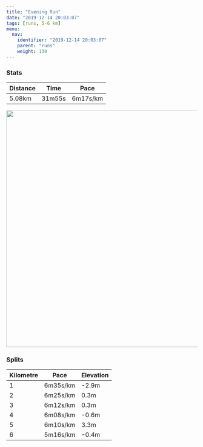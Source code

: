 ```yaml
---
title: "Evening Run"
date: "2019-12-14 20:03:07"
tags: [runs, 5-6 km]
menu:
  nav:
    identifier: "2019-12-14 20:03:07"
    parent: "runs"
    weight: 130
---
```


### Stats

| Distance | Time | Pace |
|----------|------|------|
|5.08km|31m55s|6m17s/km|

<img src='https://maps.googleapis.com/maps/api/staticmap?maptype=terrain&path=enc:gljeIfkyLAHD@XYPLTF`@f@Z|ADj@@l@QvG?TJ`AKvABdACLHLH^^LnAFp@b@\b@PZx@dCf@jAnAhBnA`BXf@BRXPJNP|@d@|@p@`BhApD|@nDZzAf@vBN`At@pF\`DxBhQBb@Hd@Bp@CTSHGCAEOiB?ID?f@lE?|@FfB?v@Cn@Ff@@^?pADhCCrAEZA~HGx@Ah@DdBGhAAvAMf@OZGh@@~DIfAUdBQpDGr@E~@CjA@fAE|AAfCBzBLxDQeEIaACcE?g@HqBA}@JaA?y@BWAi@FgBVkCL{@Ba@PyABs@HULUNO\mBS_BBe@BILUF]SeAGa@Ck@?{@I_C@gAEi@?u@JiDIyA?m@C]FcA?k@F{@Aa@K[Iq@GaBSsAAFRlBBDTG@CASGe@Ki@YkCi@_Co@}DMqAg@eD[uCm@{DcA_Fo@oCWo@c@eB_@eAs@wCKk@E]Ym@_@[k@m@Q[s@y@g@u@eAqBy@qCO_@]i@WUQEQAo@?c@CQEGIGa@IODg@C_B@OASH]De@I}ACKHeAB}AGkASuAMk@QYIGQ@SMYa@K[&key=AIzaSyBPVQ_iynBzLujdhfLzy8Z-5zczbktE55k&size=800x800&scale=2&markers=color:yellow|label:S|53.47028,-2.265&markers=color:green|label:F|53.47036000000002,-2.264809999999998' width='625' />

### Splits

| Kilometre | Pace | Elevation |
|------|------|-----------|
|1|6m35s/km|-2.9m|
|2|6m25s/km|0.3m|
|3|6m12s/km|0.3m|
|4|6m08s/km|-0.6m|
|5|6m10s/km|3.3m|
|6|5m16s/km|-0.4m|
